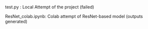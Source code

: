 test.py : Local Attempt of the project (failed)



ResNet_colab.ipynb: Colab attempt of ResNet-based model (outputs generated)
